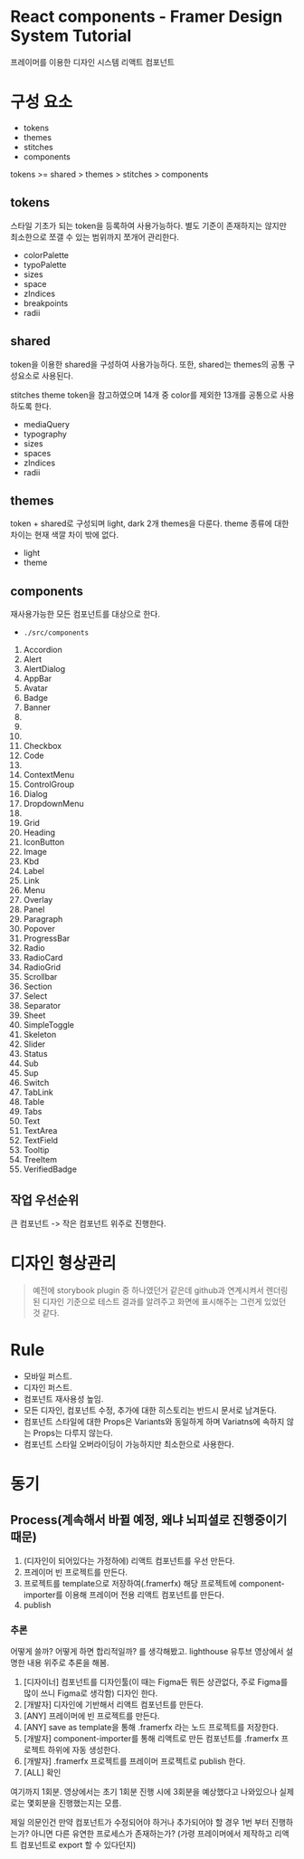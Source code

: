 # React components - Framer Design System Tutorial

프레이머를 이용한 디자인 시스템 리액트 컴포넌트

# 구성 요소

- tokens
- themes
- stitches
- components

tokens >= shared > themes > stitches > components

## tokens

스타일 기초가 되는 token을 등록하여 사용가능하다.
별도 기준이 존재하지는 않지만 최소한으로 쪼갤 수 있는 범위까지 쪼개어 관리한다.

- colorPalette
- typoPalette
- sizes
- space
- zIndices
- breakpoints
- radii

## shared

token을 이용한 shared을 구성하여 사용가능하다.
또한, shared는 themes의 공통 구성요소로 사용된다.

stitches theme token을 참고하였으며 14개 중 color를 제외한 13개를 공통으로 사용하도록 한다.

- mediaQuery
- typography
- sizes
- spaces
- zIndices
- radii

## themes

token + shared로 구성되며 light, dark 2개 themes을 다룬다.
theme 종류에 대한 차이는 현재 색깔 차이 밖에 없다.

- light
- theme

## components

재사용가능한 모든 컴포넌트를 대상으로 한다.

- `./src/components`

1. Accordion
2. Alert
3. AlertDialog
4. AppBar
5. Avatar
6. Badge
7. Banner
8. [x]: Box
9. [-]: Button
10. [-]: Card
11. Checkbox
12. Code
13. [x]: Container
14. ContextMenu
15. ControlGroup
16. Dialog
17. DropdownMenu
18. [x]: Flex
19. Grid
20. Heading
21. IconButton
22. Image
23. Kbd
24. Label
25. Link
26. Menu
27. Overlay
28. Panel
29. Paragraph
30. Popover
31. ProgressBar
32. Radio
33. RadioCard
34. RadioGrid
35. Scrollbar
36. Section
37. Select
38. Separator
39. Sheet
40. SimpleToggle
41. Skeleton
42. Slider
43. Status
44. Sub
45. Sup
46. Switch
47. TabLink
48. Table
49. Tabs
50. Text
51. TextArea
52. TextField
53. Tooltip
54. TreeItem
55. VerifiedBadge

## 작업 우선순위

큰 컴포넌트 -> 작은 컴포넌트 위주로 진행한다.

# 디자인 형상관리

> 예전에 storybook plugin 중 하나였던거 같은데 github과 연계시켜서 렌더링 된 디자인 기준으로 테스트 결과를 알려주고 화면에 표시해주는 그런게 있었던 것 같다.

# Rule

- 모바일 퍼스트.
- 디자인 퍼스트.
- 컴포넌트 재사용성 높임.
- 모든 디자인, 컴포넌트 수정, 추가에 대한 히스토리는 반드시 문서로 남겨둔다.
- 컴포넌트 스타일에 대한 Props은 Variants와 동일하게 하며 Variatns에 속하지 않는 Props는 다루지 않는다.
- 컴포넌트 스타일 오버라이딩이 가능하지만 최소한으로 사용한다.

# 동기

## Process(계속해서 바뀔 예정, 왜냐 뇌피셜로 진행중이기 때문)

1. (디자인이 되어있다는 가정하에) 리액트 컴포넌트를 우선 만든다.
2. 프레이머 빈 프로젝트를 만든다.
3. 프로젝트를 template으로 저장하여(.framerfx) 해당 프로젝트에 component-importer를 이용해 프레이머 전용 리액트 컴포넌트를 만든다.
4. publish

### 추론

어떻게 쓸까? 어떻게 하면 합리적일까? 를 생각해봤고.
lighthouse 유투브 영상에서 설명한 내용 위주로 추론을 해봄.

1. [디자이너] 컴포넌트를 디자인툴(이 때는 Figma든 뭐든 상관없다, 주로 Figma를 많이 쓰니 Figma로 생각함) 디자인 한다.
2. [개발자] 디자인에 기반해서 리액트 컴포넌트를 만든다.
3. [ANY] 프레이머에 빈 프로젝트를 만든다.
4. [ANY] save as template을 통해 .framerfx 라는 노드 프로젝트를 저장한다.
5. [개발자] component-importer를 통해 리액트로 만든 컴포넌트를 .framerfx 프로젝트 하위에 자동 생성한다.
6. [개발자] .framerfx 프로젝트를 프레이머 프로젝트로 publish 한다.
7. [ALL] 확인

여기까지 1회분. 영상에서는 초기 1회분 진행 시에 3회분을 예상했다고 나와있으나
실제로는 몇회분을 진행했는지는 모름.

제일 의문인건 만약 컴포넌트가 수정되어야 하거나 추가되어야 할 경우 1번 부터 진행하는가?
아니면 다른 유연한 프로세스가 존재하는가?
(가령 프레이머에서 제작하고 리액트 컴포넌트로 export 할 수 있다던지)
